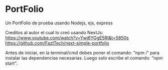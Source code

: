 # PortFolio

Un PortFolio de prueba usando Nodejs, ejs, express

Creditos al autor el cual lo creó usando NextJs: 
  https://www.youtube.com/watch?v=Ywj6YGgE5RI&t=5850s
  https://github.com/FaztTech/next-simple-portfolio
 
 Antes de iniciar, en la terminal/cmd debes poner el comando: "npm i" para instalar las dependencias necesarias. Luego solo escribe el comando: "npm start".
